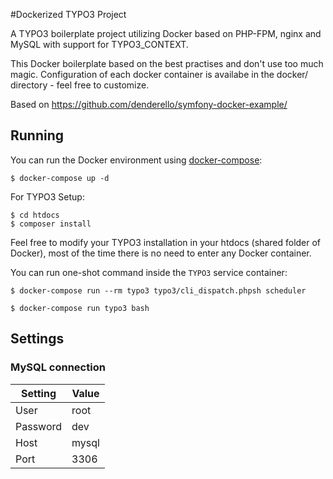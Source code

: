 #Dockerized TYPO3 Project

A TYPO3 boilerplate project utilizing Docker based on PHP-FPM, nginx and MySQL with support for TYPO3_CONTEXT.

This Docker boilerplate based on the best practises and don't use too much magic.
Configuration of each docker container is availabe in the docker/ directory - feel free to customize.

Based on https://github.com/denderello/symfony-docker-example/

## Running

You can run the Docker environment using [docker-compose](https://github.com/docker/compose):

    $ docker-compose up -d

For TYPO3 Setup:

    $ cd htdocs
    $ composer install

Feel free to modify your TYPO3 installation in your htdocs (shared folder of Docker), most of the time there is no need to enter any Docker container.

You can run one-shot command inside the `TYPO3` service container:

    $ docker-compose run --rm typo3 typo3/cli_dispatch.phpsh scheduler

    $ docker-compose run typo3 bash

## Settings

### MySQL connection

Setting       | Value
------------- | -------------
User          | root
Password      | dev
Host          | mysql
Port          | 3306
